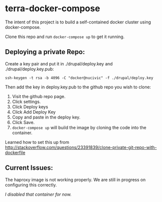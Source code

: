 # terra-docker-compose

The intent of this project is to build a self-contained docker cluster using docker-compose.

Clone this repo and run `docker-compose up` to get it running.

## Deploying a private Repo:

Create a key pair and put it in ./drupal/deploy.key and ./drupal/deploy.key.pub:

```
ssh-keygen -t rsa -b 4096 -C "docker@nucivic" -f ./drupal/deploy.key
```

Then add the key in deploy.key.pub to the github repo you wish to clone:

1. Visit the github repo page.
2. Click settings.
3. Click Deploy keys
4. Click Add Deploy Key
5. Copy and paste in the deploy key.
6. Click Save.
7. `docker-compose up` will build the image by cloning the code into the container.
 
Learned how to set this up from http://stackoverflow.com/questions/23391839/clone-private-git-repo-with-dockerfile 

## Current Issues:

The haproxy image is not working properly.  We are still in progress on configuring this correctly.

*I disabled that container for now.*
